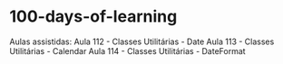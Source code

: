# 100-days-of-learning
Aulas assistidas:
Aula 112 - Classes Utilitárias - Date
Aula 113 - Classes Utilitárias - Calendar
Aula 114 - Classes Utilitárias - DateFormat





